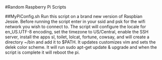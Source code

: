 #Random Raspberry Pi Scripts

##MyPiConfig.sh
Run this script on a brand new version of Raspbian Jessie. Before running the script
enter in your ssid and psk for the wifi network you wish to connect to. The script
will configure the locale for en_US.UTF-8 encoding, set the timezone to US/Central,
enable the SSH server, install the apps sl, toilet, lolcat, fortune, cowsay, and will 
create a directory ~/bin and add it to $PATH. It updates customizes vim and sets the
delek color scheme. It will run sudo apt-get update & upgrade and when the script is
complete it will reboot the pi.
